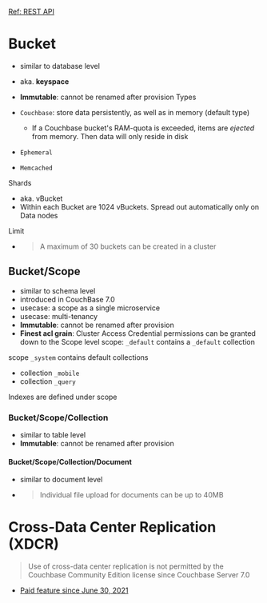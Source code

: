 [Ref: REST API](https://docs.couchbase.com/server/current/rest-api/rest-intro.html)


# Bucket

- similar to database level
- aka. **keyspace**
- **Immutable**: cannot be renamed after provision
Types

- `Couchbase`: store data persistently, as well as in memory (default type)
  - If a Couchbase bucket's RAM-quota is exceeded, items are *ejected* from memory. Then data will only reside in disk
- `Ephemeral`
- `Memcached`

Shards
- aka. vBucket
- Within each Bucket are 1024 vBuckets. Spread out automatically only on Data nodes

Limit
>
- > A maximum of 30 buckets can be created in a cluster

## Bucket/Scope

- similar to schema level
- introduced in CouchBase 7.0
- usecase: a scope as a single microservice
- usecase: multi-tenancy
- **Immutable**: cannot be renamed after provision
- **Finest acl grain**: Cluster Access Credential permissions can be granted down to the Scope level
scope: `_default` contains a `_default` collection

scope `_system` contains default collections

- collection `_mobile`
- collection `_query`

Indexes are defined under scope

### Bucket/Scope/Collection

- similar to table level
- **Immutable**: cannot be renamed after provision

#### Bucket/Scope/Collection/Document

- similar to document level
- > Individual file upload for documents can be up to 40MB

# Cross-Data Center Replication (XDCR)

> Use of cross-data center replication is not permitted by the Couchbase Community Edition license since Couchbase Server 7.0

- [Paid feature since June 30, 2021](https://www.couchbase.com/blog/couchbase-modifies-license-free-community-edition-package/)

